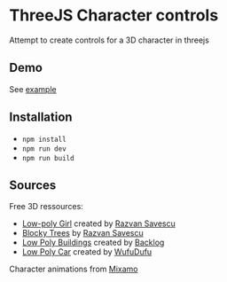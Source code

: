 # ThreeJS Character controls
Attempt to create controls for a 3D character in threejs

## Demo
See [example](https://nicolasjaussaud.me/examples/character-controls)

## Installation
- `npm install`
- `npm run dev`
- `npm run build`

## Sources
Free 3D ressources:
- [Low-poly Girl](https://www.cgtrader.com/free-3d-models/character/woman/low-9fd52c98-570a-424b-aa88-f1d9585b0269) created by [Razvan Savescu](https://www.cgtrader.com/singleway)
- [Blocky Trees](https://www.cgtrader.com/free-3d-models/plant/other/blocky-trees-pack) by [Razvan Savescu](https://www.cgtrader.com/singleway)
- [Low Poly Buildings](https://free3d.com/3d-model/19-low-poly-buildings-974347.html) created by [Backlog](https://free3d.com/user/backlog_s)
- [Low Poly Car](https://free3d.com/3d-model/low-poly-car-40967.html) created by [WufuDufu](https://free3d.com/user/wufudufu)

Character animations from [Mixamo](https://www.mixamo.com)
